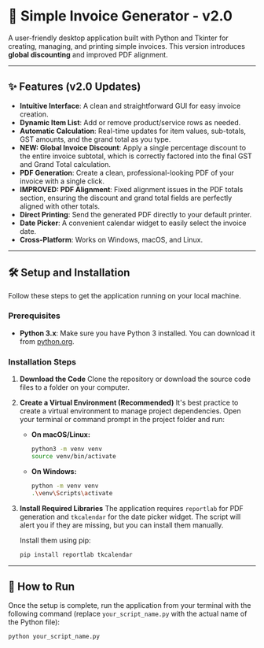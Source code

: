 # 🧾 Simple Invoice Generator - v2.0

A user-friendly desktop application built with Python and Tkinter for creating, managing, and printing simple invoices. This version introduces **global discounting** and improved PDF alignment.

-----

## ✨ Features (v2.0 Updates)

 * **Intuitive Interface**: A clean and straightforward GUI for easy invoice creation.
 * **Dynamic Item List**: Add or remove product/service rows as needed.
 * **Automatic Calculation**: Real-time updates for item values, sub-totals, GST amounts, and the grand total as you type.
 * **NEW: Global Invoice Discount**: Apply a single percentage discount to the entire invoice subtotal, which is correctly factored into the final GST and Grand Total calculation.
 * **PDF Generation**: Create a clean, professional-looking PDF of your invoice with a single click.
 * **IMPROVED: PDF Alignment**: Fixed alignment issues in the PDF totals section, ensuring the discount and grand total fields are perfectly aligned with other totals.
 * **Direct Printing**: Send the generated PDF directly to your default printer.
 * **Date Picker**: A convenient calendar widget to easily select the invoice date.
 * **Cross-Platform**: Works on Windows, macOS, and Linux.

-----

## 🛠️ Setup and Installation

Follow these steps to get the application running on your local machine.

### Prerequisites

 * **Python 3.x**: Make sure you have Python 3 installed. You can download it from [python.org](https://www.python.org/).

### Installation Steps

1.  **Download the Code**
    Clone the repository or download the source code files to a folder on your computer.

2.  **Create a Virtual Environment (Recommended)**
    It's best practice to create a virtual environment to manage project dependencies. Open your terminal or command prompt in the project folder and run:

    * **On macOS/Linux:**
      ```bash
      python3 -m venv venv
      source venv/bin/activate
      ```
    * **On Windows:**
      ```bash
      python -m venv venv
      .\venv\Scripts\activate
      ```

3.  **Install Required Libraries**
    The application requires `reportlab` for PDF generation and `tkcalendar` for the date picker widget. The script will alert you if they are missing, but you can install them manually.

    Install them using pip:

    ```bash
    pip install reportlab tkcalendar
    ```

-----

## 🚀 How to Run

Once the setup is complete, run the application from your terminal with the following command (replace `your_script_name.py` with the actual name of the Python file):

```bash
python your_script_name.py